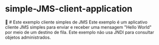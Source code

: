 # simple-JMS-client-application
:car: # Este exemplo cliente simples de JMS Este exemplo é um aplicativo cliente JMS simples para enviar e receber uma mensagem "Hello World" por meio de um destino de fila. Este exemplo não usa JNDI para consultar objetos administrados.
